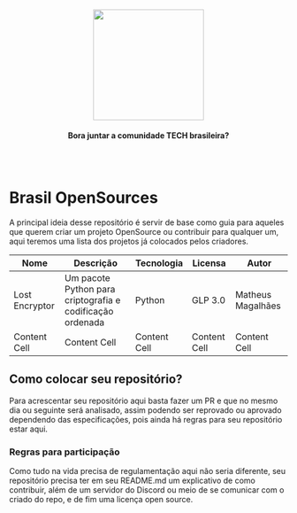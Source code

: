 <h1 align="center"><img src="https://github.com/matheusmms031/BrasilOpenSources/assets/71942508/ea2d4399-0886-41d4-9fa3-bdea61609e9a" height='200'></h1>

<div align="center">
  <p>
    <strong>Bora juntar a comunidade TECH brasileira?</strong>
  </p>
</div>
<br><br>

# Brasil OpenSources

A principal ideia desse repositório é servir de base como guia para aqueles que querem criar um projeto OpenSource ou contribuir para qualquer um, aqui teremos uma lista dos projetos já colocados pelos criadores.

| Nome  | Descrição | Tecnologia  | Licensa | Autor |
| ------------- | ------------- | ------------- | ------------- | ------------- |
| Lost Encryptor  | Um pacote Python para criptografia e codificação ordenada  | Python  | GLP 3.0 | Matheus Magalhães |
| Content Cell  | Content Cell  | Content Cell  | Content Cell  | Content Cell  |

## Como colocar seu repositório?
Para acrescentar seu repositório aqui basta fazer um PR e que no mesmo dia ou seguinte será analisado, assim podendo ser reprovado ou aprovado dependendo das especificações, pois ainda há regras para seu repositório estar aqui.

### Regras para participação
Como tudo na vida precisa de regulamentação aqui não seria diferente, seu repositório precisa ter em seu README.md um explicativo de como contribuir, além de um servidor do Discord ou meio de se comunicar com o criado do repo, e de fim uma licença open source.
